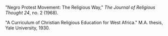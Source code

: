"Negro Protest Movement: The Religious Way," *The Journal of Religious Thought 24*, no. 2 (1968). 

"A Curriculum of Christian Religious Education for West Africa." M.A. thesis, Yale University, 1930. 

